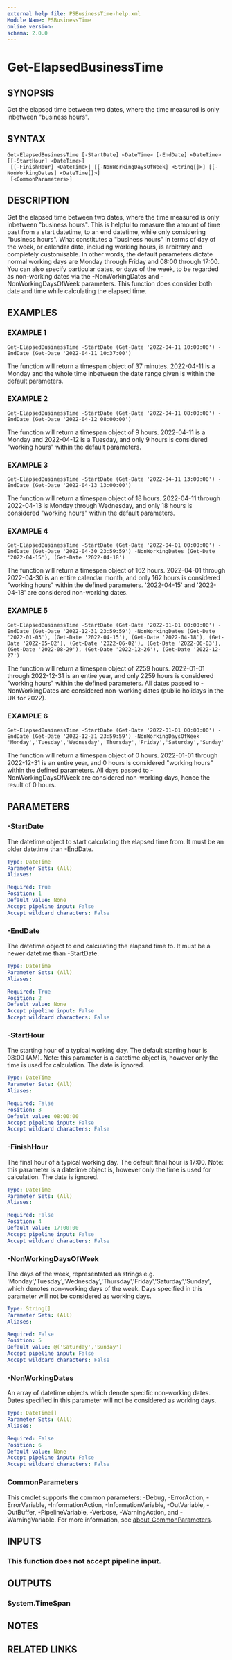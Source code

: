 ```yaml
---
external help file: PSBusinessTime-help.xml
Module Name: PSBusinessTime
online version:
schema: 2.0.0
---
```


# Get-ElapsedBusinessTime

## SYNOPSIS
Get the elapsed time between two dates, where the time measured is only inbetween "business hours".

## SYNTAX

```
Get-ElapsedBusinessTime [-StartDate] <DateTime> [-EndDate] <DateTime> [[-StartHour] <DateTime>]
 [[-FinishHour] <DateTime>] [[-NonWorkingDaysOfWeek] <String[]>] [[-NonWorkingDates] <DateTime[]>]
 [<CommonParameters>]
```

## DESCRIPTION
Get the elapsed time between two dates, where the time measured is only inbetween "business hours".
This is helpful to measure the amount of time past from a start datetime, to an end datetime, while only considering "business hours".
What constitutes a "business hours" in terms of day of the week, or calendar date, including working hours, is arbitrary and completely customisable.
In other words, the default parameters dictate normal working days are Monday through Friday and 08:00 through 17:00.
You can also specify particular dates, or days of the week, to be regarded as non-working dates via the -NonWorkingDates and -NonWorkingDaysOfWeek parameters.
This function does consider both date and time while calculating the elapsed time.

## EXAMPLES

### EXAMPLE 1
```
Get-ElapsedBusinessTime -StartDate (Get-Date '2022-04-11 10:00:00') -EndDate (Get-Date '2022-04-11 10:37:00')
```

The function will return a timespan object of 37 minutes.
2022-04-11 is a Monday and the whole time inbetween the date range given is within the default parameters.

### EXAMPLE 2
```
Get-ElapsedBusinessTime -StartDate (Get-Date '2022-04-11 08:00:00') -EndDate (Get-Date '2022-04-12 08:00:00')
```

The function will return a timespan object of 9 hours.
2022-04-11 is a Monday and 2022-04-12 is a Tuesday, and only 9 hours is considered "working hours" within the default parameters.

### EXAMPLE 3
```
Get-ElapsedBusinessTime -StartDate (Get-Date '2022-04-11 13:00:00') -EndDate (Get-Date '2022-04-13 13:00:00')
```

The function will return a timespan object of 18 hours.
2022-04-11 through 2022-04-13 is Monday through Wednesday, and only 18 hours is considered "working hours" within the default parameters.

### EXAMPLE 4
```
Get-ElapsedBusinessTime -StartDate (Get-Date '2022-04-01 00:00:00') -EndDate (Get-Date '2022-04-30 23:59:59') -NonWorkingDates (Get-Date '2022-04-15'), (Get-Date '2022-04-18')
```

The function will return a timespan object of 162 hours.
2022-04-01 through 2022-04-30 is an entire calendar month, and only 162 hours is considered "working hours" within the defined parameters.
'2022-04-15' and '2022-04-18' are considered non-working dates.

### EXAMPLE 5
```
Get-ElapsedBusinessTime -StartDate (Get-Date '2022-01-01 00:00:00') -EndDate (Get-Date '2022-12-31 23:59:59') -NonWorkingDates (Get-Date '2022-01-03'), (Get-Date '2022-04-15'), (Get-Date '2022-04-18'), (Get-Date '2022-05-02'), (Get-Date '2022-06-02'), (Get-Date '2022-06-03'), (Get-Date '2022-08-29'), (Get-Date '2022-12-26'), (Get-Date '2022-12-27')
```

The function will return a timespan object of 2259 hours.
2022-01-01 through 2022-12-31 is an entire year, and only 2259 hours is considered "working hours" within the defined parameters.
All dates passed to -NonWorkingDates are considered non-working dates (public holidays in the UK for 2022).

### EXAMPLE 6
```
Get-ElapsedBusinessTime -StartDate (Get-Date '2022-01-01 00:00:00') -EndDate (Get-Date '2022-12-31 23:59:59') -NonWorkingDaysOfWeek 'Monday','Tuesday','Wednesday','Thursday','Friday','Saturday','Sunday'
```

The function will return a timespan object of 0 hours.
2022-01-01 through 2022-12-31 is an entire year, and 0 hours is considered "working hours" within the defined parameters.
All days passed to -NonWorkingDaysOfWeek are considered non-working days, hence the result of 0 hours.

## PARAMETERS

### -StartDate
The datetime object to start calculating the elapsed time from.
It must be an older datetime than -EndDate.

```yaml
Type: DateTime
Parameter Sets: (All)
Aliases:

Required: True
Position: 1
Default value: None
Accept pipeline input: False
Accept wildcard characters: False
```

### -EndDate
The datetime object to end calculating the elapsed time to.
It must be a newer datetime than -StartDate.

```yaml
Type: DateTime
Parameter Sets: (All)
Aliases:

Required: True
Position: 2
Default value: None
Accept pipeline input: False
Accept wildcard characters: False
```

### -StartHour
The starting hour of a typical working day.
The default starting hour is 08:00 (AM).
Note: this parameter is a datetime object is, however only the time is used for calculation.
The date is ignored.

```yaml
Type: DateTime
Parameter Sets: (All)
Aliases:

Required: False
Position: 3
Default value: 08:00:00
Accept pipeline input: False
Accept wildcard characters: False
```

### -FinishHour
The final hour of a typical working day.
The default final hour is 17:00.
Note: this parameter is a datetime object is, however only the time is used for calculation.
The date is ignored.

```yaml
Type: DateTime
Parameter Sets: (All)
Aliases:

Required: False
Position: 4
Default value: 17:00:00
Accept pipeline input: False
Accept wildcard characters: False
```

### -NonWorkingDaysOfWeek
The days of the week, representated as strings e.g.
'Monday','Tuesday','Wednesday','Thursday','Friday','Saturday','Sunday', which denotes non-working days of the week.
Days specified in this parameter will not be considered as working days.

```yaml
Type: String[]
Parameter Sets: (All)
Aliases:

Required: False
Position: 5
Default value: @('Saturday','Sunday')
Accept pipeline input: False
Accept wildcard characters: False
```

### -NonWorkingDates
An array of datetime objects which denote specific non-working dates.
Dates specified in this parameter will not be considered as working days.

```yaml
Type: DateTime[]
Parameter Sets: (All)
Aliases:

Required: False
Position: 6
Default value: None
Accept pipeline input: False
Accept wildcard characters: False
```

### CommonParameters
This cmdlet supports the common parameters: -Debug, -ErrorAction, -ErrorVariable, -InformationAction, -InformationVariable, -OutVariable, -OutBuffer, -PipelineVariable, -Verbose, -WarningAction, and -WarningVariable. For more information, see [about_CommonParameters](http://go.microsoft.com/fwlink/?LinkID=113216).

## INPUTS

### This function does not accept pipeline input.
## OUTPUTS

### System.TimeSpan
## NOTES

## RELATED LINKS
